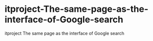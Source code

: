 # itproject-The-same-page-as-the-interface-of-Google-search
itproject  The same page as the interface of Google search
